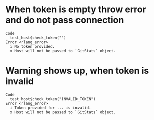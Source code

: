 # When token is empty throw error and do not pass connection

    Code
      test_host$check_token("")
    Error <rlang_error>
      i No token provided.
      x Host will not be passed to `GitStats` object.

# Warning shows up, when token is invalid

    Code
      test_host$check_token("INVALID_TOKEN")
    Error <rlang_error>
      i Token provided for ... is invalid.
      x Host will not be passed to `GitStats` object.

